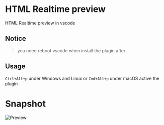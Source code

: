 # HTML Realtime preview

HTML Realtime preview in vscode


## Notice

> you need reboot vscode when install the plugin after

## Usage

`Ctrl+Alt+p` under Windows and Linux or `Cmd+Alt+p` under macOS active the plugin

# Snapshot

![Preview](https://tva1.sinaimg.cn/large/007S8ZIlgy1gf6uavi6m3g30hs09ou0x.gif)

